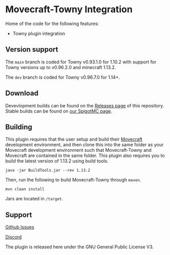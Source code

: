 # Movecraft-Towny Integration
 
Home of the code for the following features:
 - Towny plugin integration

## Version support
The `main` branch is coded for Towny v0.93.1.0 for 1.10.2 with support for Towny versions up to v0.96.2.0 and minecraft 1.13.2.

The `dev` branch is coded for Towny v0.96.7.0 for 1.14+.

## Download

Devevlopment builds can be found on the [Releases page](https://github.com/TylerS1066/Movecraft-Towny/releases) of this repository.  Stable builds can be found on [our SpigotMC page](TBD).

## Building
This plugin requires that the user setup and build their [Movecraft](https://github.com/APDevTeam/Movecraft) development environment, and then clone this into the same folder as your Movecraft development environment such that Movecraft-Towny and Movecraft are contained in the same folder.  This plugin also requires you to build the latest version of 1.13.2 using build tools.

```
java -jar BuildTools.jar --rev 1.13.2
```

Then, run the following to build Movecraft-Towny through `maven`.
```
mvn clean install
```
Jars are located in `/target`.


## Support
[Github Issues](https://github.com/TylerS1066/Movecraft-Towny/issues)

[Discord](http://bit.ly/JoinAP-Dev)

The plugin is released here under the GNU General Public License V3. 
